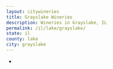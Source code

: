 ```yaml
---
layout: citywineries
title: Grayslake Wineries
description: Wineries in Grayslake, IL
permalink: /il/lake/grayslake/
state: il
county: lake
city: grayslake
---
```

-
